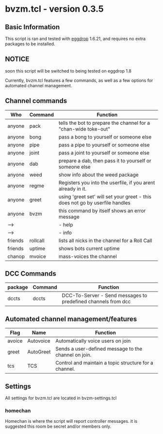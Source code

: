 # bvzm.tcl \- version 0.3.5

## Basic Information
This script is ran and tested with [eggdrop](http://eggheads.org) 1.6.21, and requires
no extra packages to be installed.

## NOTICE
soon this script will be switched to being tested on eggdrop 1.8

Currently, bvzm.tcl features a few commands, as well as a few options for automated channel management.

## Channel commands
Who     | Command    | Function
--------|------------|----------
anyone  | pack       | tells the bot to prepare the channel for a "chan-wide toke-out"
anyone  | bong       | pass a bong to yourself or someone else
anyone  | pipe       | pass a pipe to yourself or someone else
anyone  | joint      | pass a joint to yourself or someone else
anyone  | dab        | prepare a dab, then pass it to yourself or someone else
anyone  | weed       | show info about the weed package
anyone  | regme      | Registers you into the userfile, if you arent already in it.
anyone  | greet      | using 'greet set' will set your greet - this does not go by userfile handles
anyone  | bvzm       | this command by itself shows an error message
 -->    | |- help    | shows help information about bvzm.tcl - currently only the bvzm command
 -->    | |- info    | shows information about bvzm.tcl to the channel
friends | rollcall   | lists all nicks in the channel for a Roll Call
friends | uptime     | shows bots current uptime
chanop  | mvoice     | mass-voices the channel

## DCC Commands
package  | Command   | Function
---------|-----------|---------
dccts    | dccts     | DCC-To-Server - Send messages to predefined channels from dcc

## Automated channel management/features
Flag    | Name         | Function
--------|--------------|----------
avoice  | Autovoice    | Automatically voice users on join
greet   | AutoGreet    | Sends a user-defined message to the channel on join.
tcs     | TCS          | Control and maintain a topic structure for a channel.

## Settings
All settings for bvzm.tcl are located in bvzm-settings.tcl
### homechan
Homechan is where the script will report controller messages. it is suggested this room be secret and/or members only.
